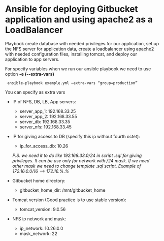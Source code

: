 # Ansible for deploying Gitbucket application and using apache2 as a LoadBalancer
Playbook create database with needed privileges for our application, set up the NFS server for application data, create a loadbalancer using apache2 with needed configuration files, installing tomcat, and deploy our application to app servers.

For specify variables when we run our ansible playbook we need to use option __-e (--extra-vars)__
```
 ansible-playbook example.yml –extra-vars “group=production”
```
You can specify as extra vars
 - IP of NFS, DB, LB, App servers:
     - server_app_1: 192.168.33.25
     - server_app_2: 192.168.33.55
     - server_db: 192.168.33.35
     - server_nfs: 192.168.33.45

 
 - IP for giving access to DB (specify this ip without fourth octet):
      - ip_for_access_db: 10.26
  
      _P.S. we need it to do like 192.168.33.0/24 in script .sql for giving privileges. It can be use only for network with /24 mask. If we need other mask we need to change template .sql script. Example of 172.16.0.0/16 --> 172.16.%.%_

 - Gitbucket home directory:
    
     - gitbucket_home_dir: /mnt/gitbucket_home
    
 - Tomcat version (Good practice is to use stable version): 
    
      - tomcat_version: 9.0.56
     
 - NFS ip network and mask:
      - ip_network: 10.26.0.0
      - mask_network: 22
